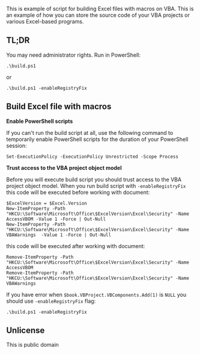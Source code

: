 This is example of script for building Excel files with macros on VBA. This is an example of how you can store the source code of your VBA projects or various Excel-based programs.

## TL;DR

You may need administrator rights. Run in PowerShell:

```
.\build.ps1
```
or
```
.\build.ps1 -enableRegistryFix
```

## Build Excel file with macros

**Enable PowerShell scripts**

If you can't run the build script at all, use the following command to temporarily enable PowerShell scripts for the duration of your PowerShell session:

```
Set-ExecutionPolicy -ExecutionPolicy Unrestricted -Scope Process
```

**Trust access to the VBA project object model**

Before you will execute build script you should trust access to the VBA project object model. When you run build script with `-enableRegistryFix` this code will be executed before working with document:

```
$ExcelVersion = $Excel.Version
New-ItemProperty -Path "HKCU:\Software\Microsoft\Office\$ExcelVersion\Excel\Security" -Name AccessVBOM -Value 1 -Force | Out-Null
New-ItemProperty -Path "HKCU:\Software\Microsoft\Office\$ExcelVersion\Excel\Security" -Name VBAWarnings  -Value 1 -Force | Out-Null
```

this code will be executed after working with document:

```
Remove-ItemProperty -Path "HKCU:\Software\Microsoft\Office\$ExcelVersion\Excel\Security" -Name AccessVBOM
Remove-ItemProperty -Path "HKCU:\Software\Microsoft\Office\$ExcelVersion\Excel\Security" -Name VBAWarnings
```

If you have error when `$book.VBProject.VBComponents.Add(1)` is `NULL` you should use `-enableRegistryFix` flag:

```
.\build.ps1 -enableRegistryFix
```

## Unlicense

This is public domain

